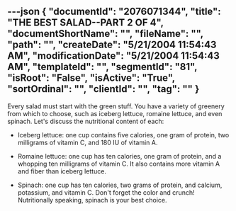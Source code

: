 ---json
{
  "documentId": "2076071344",
  "title": "THE BEST SALAD--PART 2 OF 4",
  "documentShortName": "",
  "fileName": "",
  "path": "",
  "createDate": "5/21/2004 11:54:43 AM",
  "modificationDate": "5/21/2004 11:54:43 AM",
  "templateId": "",
  "segmentId": "81",
  "isRoot": "False",
  "isActive": "True",
  "sortOrdinal": "",
  "clientId": "",
  "tag": ""
}
---

Every salad must start with the green stuff. You have a variety of greenery from which to choose, such as iceberg lettuce, romaine lettuce, and even spinach. Let's discuss the nutritional content of each:

* Iceberg lettuce: one cup contains five calories, one gram of protein, two milligrams of vitamin C, and 180 IU of vitamin A.

* Romaine lettuce: one cup has ten calories, one gram of protein, and a whopping ten milligrams of vitamin C. It also contains more vitamin A and fiber than iceberg lettuce.

* Spinach: one cup has ten calories, two grams of protein, and calcium, potassium, and vitamin C. Don't forget the color and crunch! Nutritionally speaking, spinach is your best choice.

